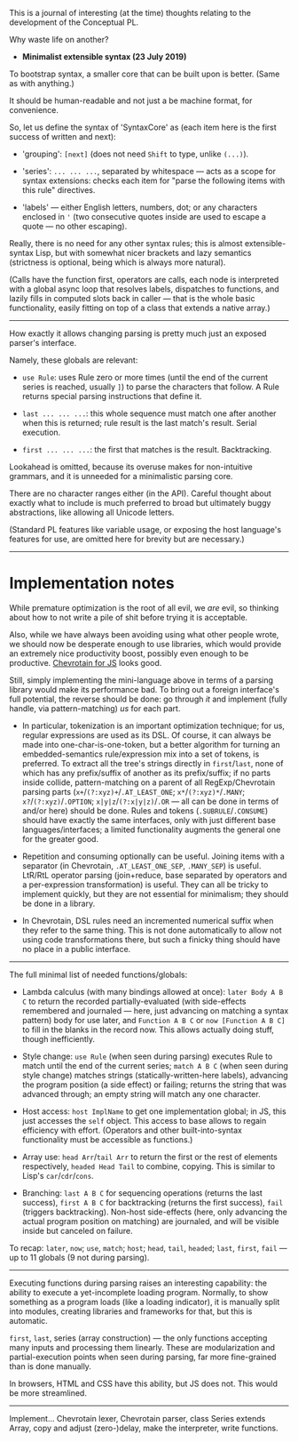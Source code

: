 This is a journal of interesting (at the time) thoughts relating to the development of the Conceptual PL.

Why waste life on another?

- **Minimalist extensible syntax (23 July 2019)**

To bootstrap syntax, a smaller core that can be built upon is better. (Same as with anything.)

It should be human-readable and not just a be machine format, for convenience.

So, let us define the syntax of 'SyntaxCore' as (each item here is the first success of written and next):

- 'grouping': `[next]` (does not need `Shift` to type, unlike `(...)`).

- 'series': `... ... ...`, separated by whitespace — acts as a scope for syntax extensions: checks each item for "parse the following items with this rule" directives.

- 'labels' — either English letters, numbers, dot; or any characters enclosed in `'` (two consecutive quotes inside are used to escape a quote — no other escaping).

Really, there is no need for any other syntax rules; this is almost extensible-syntax Lisp, but with somewhat nicer brackets and lazy semantics (strictness is optional, being which is always more natural).

(Calls have the function first, operators are calls, each node is interpreted with a global async loop that resolves labels, dispatches to functions, and lazily fills in computed slots back in caller — that is the whole basic functionality, easily fitting on top of a class that extends a native array.)

---

How exactly it allows changing parsing is pretty much just an exposed parser's interface.

Namely, these globals are relevant:

- `use Rule`: uses Rule zero or more times (until the end of the current series is reached, usually `]`) to parse the characters that follow. A Rule returns special parsing instructions that define it.

- `last ... ... ...`: this whole sequence must match one after another when this is returned; rule result is the last match's result. Serial execution.

- `first ... ... ...`: the first that matches is the result. Backtracking.

Lookahead is omitted, because its overuse makes for non-intuitive grammars, and it is unneeded for a minimalistic parsing core.

There are no character ranges either (in the API). Careful thought about exactly what to include is much preferred to broad but ultimately buggy abstractions, like allowing all Unicode letters.

(Standard PL features like variable usage, or exposing the host language's features for use, are omitted here for brevity but are necessary.)

---

# Implementation notes

While premature optimization is the root of all evil, we *are* evil, so thinking about how to not write a pile of shit before trying it is acceptable.

Also, while we have always been avoiding using what other people wrote, we should now be desperate enough to use libraries, which would provide an extremely nice productivity boost, possibly even enough to be productive. [Chevrotain for JS](https://github.com/SAP/chevrotain) looks good.

Still, simply implementing the mini-language above in terms of a parsing library would make its performance bad. To bring out a foreign interface's full potential, the reverse should be done: go through *it* and implement (fully handle, via pattern-matching) *us* for each part.

- In particular, tokenization is an important optimization technique; for us, regular expressions are used as its DSL. Of course, it can always be made into one-char-is-one-token, but a better algorithm for turning an embedded-semantics rule/expression mix into a set of tokens, is preferred. To extract all the tree's strings directly in `first`/`last`, none of which has any prefix/suffix of another as its prefix/suffix; if no parts inside collide, pattern-matching on a parent of all RegExp/Chevrotain parsing parts (`x+`/`(?:xyz)+`/`.AT_LEAST_ONE`; `x*`/`(?:xyz)*`/`.MANY`; `x?`/`(?:xyz)`/`.OPTION`; `x|y|z`/`(?:x|y|z)`/`.OR` — all can be done in terms of and/or here) should be done. Rules and tokens (`.SUBRULE`/`.CONSUME`) should have exactly the same interfaces, only with just different base languages/interfaces; a limited functionality augments the general one for the greater good.

- Repetition and consuming optionally can be useful. Joining items with a separator (in Chevrotain, `.AT_LEAST_ONE_SEP`, `.MANY_SEP`) is useful. LtR/RtL operator parsing (join+reduce, base separated by operators and a per-expression transformation) is useful. They can all be tricky to implement quickly, but they are not essential for minimalism; they should be done in a library.

- In Chevrotain, DSL rules need an incremented numerical suffix when they refer to the same thing. This is not done automatically to allow not using code transformations there, but such a finicky thing should have no place in a public interface.

---

The full minimal list of needed functions/globals:

- Lambda calculus (with many bindings allowed at once): `later Body A B C` to return the recorded partially-evaluated (with side-effects remembered and journaled — here, just advancing on matching a syntax pattern) body for use later, and `Function A B C` or `now [Function A B C]` to fill in the blanks in the record now. This allows actually doing stuff, though inefficiently.

- Style change: `use Rule` (when seen during parsing) executes Rule to match until the end of the current series; `match A B C` (when seen during style change) matches strings (statically-written-here labels), advancing the program position (a side effect) or failing; returns the string that was advanced through; an empty string will match any one character.

- Host access: `host ImplName` to get one implementation global; in JS, this just accesses the `self` object. This access to base allows to regain efficiency with effort. (Operators and other built-into-syntax functionality must be accessible as functions.)

- Array use: `head Arr`/`tail Arr` to return the first or the rest of elements respectively, `headed Head Tail` to combine, copying. This is similar to Lisp's `car`/`cdr`/`cons`.

- Branching: `last A B C` for sequencing operations (returns the last success), `first A B C` for backtracking (returns the first success), `fail` (triggers backtracking). Non-host side-effects (here, only advancing the actual program position on matching) are journaled, and will be visible inside but canceled on failure.

To recap: `later`, `now`; `use`, `match`; `host`; `head`, `tail`, `headed`; `last`, `first`, `fail` — up to 11 globals (9 not during parsing).

---

Executing functions during parsing raises an interesting capability: the ability to execute a yet-incomplete loading program. Normally, to show something as a program loads (like a loading indicator), it is manually split into modules, creating libraries and frameworks for that, but this is automatic.

`first`, `last`, series (array construction) — the only functions accepting many inputs and processing them linearly. These are modularization and partial-execution points when seen during parsing, far more fine-grained than is done manually.

In browsers, HTML and CSS have this ability, but JS does not. This would be more streamlined.

---

Implement... Chevrotain lexer, Chevrotain parser, class Series extends Array, copy and adjust (zero-)delay, make the interpreter, write functions.
